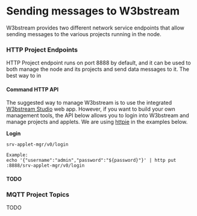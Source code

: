 # Sending messages to W3bstream

W3bstream provides two different network service endpoints that allow sending messages to the various projects running in the node.

### HTTP Project Endpoints

HTTP Project endpoint runs on port 8888 by default, and it can be used to both manage the node and its projects and send data messages to it. The best way to in

#### Command HTTP API

The suggested way to manage W3bstream is to use the integrated [W3bstream Studio](../get-started/w3bstream-studio/) web app. However, if you want to build your own management tools, the API below allows you to login into W3bstream and manage projects and applets. We are using [httpie](https://httpie.io) in the examples below.

**Login**

```
srv-applet-mgr/v0/login

Example:
echo '{"username":"admin","password":"${password}"}' | http put :8888/srv-applet-mgr/v0/login
```

#### TODO

### MQTT Project Topics

TODO
